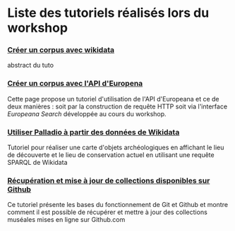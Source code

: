 # Liste des tutoriels réalisés lors du workshop

### [Créer un corpus avec wikidata](tutoriel_creer_corpus_avec_wikidata.md)
abstract du tuto

### [Créer un corpus avec l'API d'Europena](tutoriel_creer_corpus_avec_api_Europeana.md)
Cette page propose un tutoriel d'utilisation de l'API d'Europeana et ce de deux manières : soit par la construction de requête HTTP soit via l'interface *Europeana Search* développée au cours du workshop.


### [Utiliser Palladio à partir des données de Wikidata](tutoriel_utiliser_palladio_avec_wikidata.md)
Tutoriel pour réaliser une carte d'objets archéologiques en affichant le lieu de découverte et le lieu de conservation actuel en utilisant une requête SPARQL de Wikidata

### [Récupération et mise à jour de collections disponibles sur Github](tutoriel_recuperer_un_jeu_de_donnees_grace_a_git.md)
Ce tutoriel présente les bases du fonctionnement de Git et Github et montre comment il est possible de récupérer et mettre à jour des collections muséales mises en ligne sur Github.com

